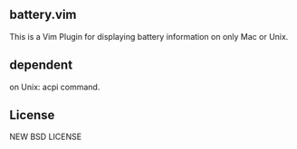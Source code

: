 ## battery.vim
This is a Vim Plugin for displaying battery information on only Mac or Unix.


## dependent
on Unix: acpi command.


## License
NEW BSD LICENSE

